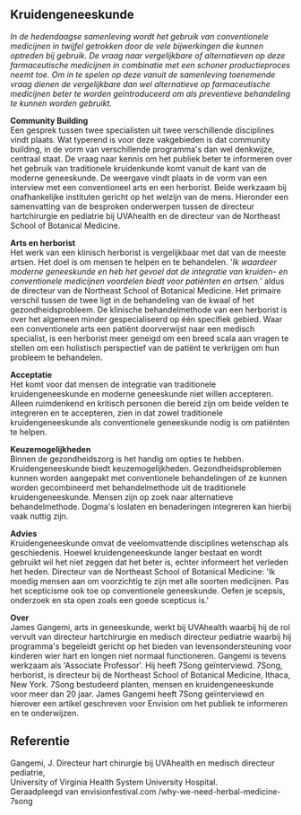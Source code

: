 ## Kruidengeneeskunde

_In de hedendaagse samenleving wordt het gebruik van conventionele medicijnen in twijfel getrokken door de vele bijwerkingen die kunnen optreden bij gebruik. De vraag naar vergelijkbare of alternatieven op deze farmaceutische medicijnen in combinatie met een schoner productieproces neemt toe. Om in te spelen op deze vanuit de samenleving toenemende vraag dienen de vergelijkbare dan wel alternatieve op farmaceutische medicijnen beter te worden geïntroduceerd om als preventieve behandeling te kunnen worden gebruikt._


**Community Building** <br>
Een gesprek tussen twee specialisten uit twee verschillende disciplines vindt plaats. Wat typerend is voor deze vakgebieden is dat community building, in de vorm van verschillende programma's dan wel denkwijze, centraal staat. De vraag naar kennis om het publiek beter te informeren over het gebruik van traditionele kruidenkunde komt vanuit de kant van de moderne geneeskunde. De weergave vindt plaats in de vorm van een interview met een conventioneel arts en een herborist. Beide werkzaam bij onafhankelijke instituten gericht op het welzijn van de mens. Hieronder een samenvatting van de besproken onderwerpen tussen de directeur hartchirurgie en pediatrie bij UVAhealth en de directeur van de Northeast School of Botanical Medicine. 


**Arts en herborist** <br>
Het werk van een klinisch herborist is vergelijkbaar met dat van de meeste artsen. Het doel is om mensen te helpen en te behandelen. '_Ik waardeer moderne geneeskunde en heb het gevoel dat de integratie van kruiden- en conventionele medicijnen voordelen biedt voor patiënten en artsen._' aldus de directeur van de Northeast School of Botanical Medicine. Het primaire verschil tussen de twee ligt in de behandeling van de kwaal of het gezondheidsprobleem. De klinische behandelmethode van een herborist is over het algemeen minder gespecialiseerd op één specifiek gebied. Waar een conventionele arts een patiënt doorverwijst naar een medisch specialist, is een herborist meer geneigd om een breed scala aan vragen te stellen om een holistisch perspectief van de patiënt te verkrijgen om hun probleem te behandelen.


**Acceptatie**  <br>
Het komt voor dat mensen de integratie van traditionele kruidengeneeskunde en moderne geneeskunde niet willen accepteren. Alleen ruimdenkend en kritisch personen die bereid zijn om beide velden te integreren en te accepteren, zien in dat zowel traditionele kruidengeneeskunde als conventionele geneeskunde nodig is om patiënten te helpen. 


**Keuzemogelijkheden**  <br>
Binnen de gezondheidszorg is het handig om opties te hebben. Kruidengeneeskunde biedt keuzemogelijkheden. Gezondheidsproblemen kunnen worden aangepakt met conventionele behandelingen of ze kunnen worden gecombineerd met behandelmethode uit de traditionele kruidengeneeskunde. Mensen zijn op zoek naar alternatieve behandelmethode. Dogma's loslaten en benaderingen integreren kan hierbij vaak nuttig zijn. 


**Advies**  <br>
Kruidengeneeskunde omvat de veelomvattende disciplines wetenschap als geschiedenis. Hoewel kruidengeneeskunde langer bestaat en wordt gebruikt wil het niet zeggen dat het beter is, echter informeert het verleden het heden. Directeur van de Northeast School of Botanical Medicine: 'Ik moedig mensen aan om voorzichtig te zijn met alle soorten medicijnen. Pas het scepticisme ook toe op conventionele geneeskunde. Oefen je scepsis, onderzoek en sta open zoals een goede scepticus is.' 

**Over** <br>
James Gangemi, arts in geneeskunde, werkt bij UVAhealth waarbij hij de rol vervult van directeur hartchirurgie en medisch directeur pediatrie waarbij hij programma's begeleidt gericht op het bieden van levensondersteuning voor kinderen wier hart en longen niet normaal functioneren. Gangemi is tevens werkzaam als 'Associate Professor'. Hij heeft 7Song geïnterviewd. 7Song, herborist, is directeur bij de Northeast School of Botanical Medicine, Ithaca, New York. 7Song bestudeerd planten, mensen en kruidengeneeskunde voor meer dan 20 jaar. James Gangemi heeft 7Song geïnterviewd en hierover een artikel geschreven voor Envision om het publiek te informeren en te onderwijzen. 

## Referentie
Gangemi, J. Directeur hart chirurgie bij UVAhealth en medisch directeur pediatrie, <br>
University of Virginia Health System University Hospital. <br>
Geraadpleegd van envisionfestival.com /why-we-need-herbal-medicine-7song
